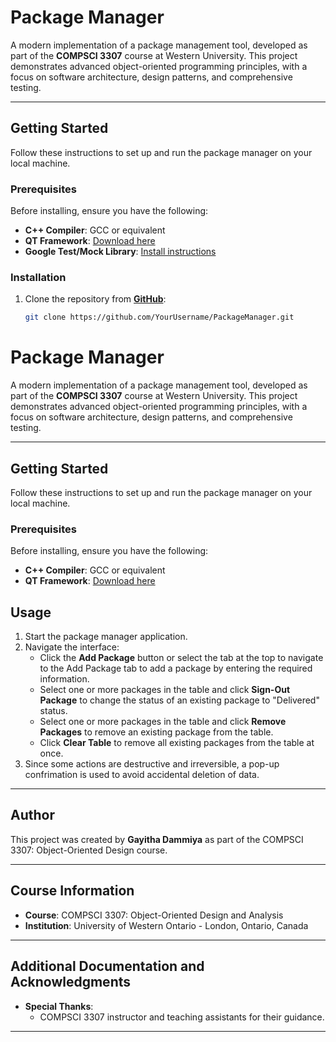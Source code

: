 # Package Manager

A modern implementation of a package management tool, developed as part of the **COMPSCI 3307** course at Western University. This project demonstrates advanced object-oriented programming principles, with a focus on software architecture, design patterns, and comprehensive testing.

---

## Getting Started

Follow these instructions to set up and run the package manager on your local machine.

### Prerequisites

Before installing, ensure you have the following:

- **C++ Compiler**: GCC or equivalent
- **QT Framework**: [Download here](https://www.qt.io/download)
- **Google Test/Mock Library**: [Install instructions](https://github.com/google/googletest)

### Installation

1. Clone the repository from **[GitHub](https://github.com/YourUsername/PackageManager)**:
   ```bash
   git clone https://github.com/YourUsername/PackageManager.git


# Package Manager

A modern implementation of a package management tool, developed as part of the **COMPSCI 3307** course at Western University. This project demonstrates advanced object-oriented programming principles, with a focus on software architecture, design patterns, and comprehensive testing.

---

## Getting Started

Follow these instructions to set up and run the package manager on your local machine.

### Prerequisites

Before installing, ensure you have the following:

- **C++ Compiler**: GCC or equivalent
- **QT Framework**: [Download here](https://www.oracle.com/java/technologies/javase-downloads.html)

## Usage

1. Start the package manager application.
2. Navigate the interface:
   - Click the **Add Package** button or select the tab at the top to navigate to the Add Package tab to add a package by entering the required information.
   - Select one or more packages in the table and click **Sign-Out Package** to change the status of an existing package to "Delivered" status.
   - Select one or more packages in the table and click **Remove Packages** to remove an existing package from the table.
   - Click **Clear Table** to remove all existing packages from the table at once.
3. Since some actions are destructive and irreversible, a pop-up confrimation is used to avoid accidental deletion of data. 

---

## Author

This project was created by **Gayitha Dammiya** as part of the COMPSCI 3307: Object-Oriented Design course. 

---

## Course Information

- **Course**: COMPSCI 3307: Object-Oriented Design and Analysis
- **Institution**: University of Western Ontario - London, Ontario, Canada

---

## Additional Documentation and Acknowledgments

- **Special Thanks**:
  - COMPSCI 3307 instructor and teaching assistants for their guidance.

---
